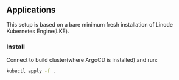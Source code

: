 ## Applications

This setup is based on a bare minimum fresh installation of Linode Kubernetes Engine(LKE).

### Install

Connect to build cluster(where ArgoCD is installed) and run:

```sh
kubectl apply -f .
```
